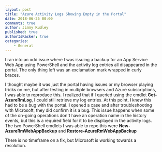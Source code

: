 ```yaml
---
layout: post
title: "Azure Activity Logs Showing Empty in the Portal"
date: 2018-06-25 00:00
comments: true
author: Jimmy Rudley
published: true
authorIsRacker: true
categories:
    - General
---
```


I ran into an odd issue where I was issuing a backup for an App Service Web App using PowerShell and the activity log entries all disappeared in the portal. The only thing left was an exclamation mark wrapped in curly braces. 

<!-- more -->

I thought maybe it was just the portal having issues or my browser playing tricks on me, but after testing in multiple browsers and Azure subscriptions, I was able to reproduce this. I realized that if I queried using the cmdlet **Get-AzureRmLog**, I could still retrieve my log entries. At this point, I knew this had to be a bug with the portal. I opened a case and after troubleshooting with Microsoft, they did confirm it is a bug. This issue happens when some of the on-going operations don't have an operation name in the history events, but this is a required field for it to be displayed in the activity logs. The two PowerShell cmdlets I was able to repo this were **New-AzureRmWebAppBackup** and **Restore-AzureRmWebAppBackup**

There is no timeframe on a fix, but Microsoft is working towards a resolution.



